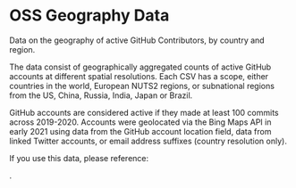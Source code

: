 # OSS Geography Data
Data on the geography of active GitHub Contributors, by country and region.

The data consist of geographically aggregated counts of active GitHub accounts at different spatial resolutions. Each CSV has a scope, either countries in the world, European NUTS2 regions, or subnational regions from the US, China, Russia, India, Japan or Brazil. 

GitHub accounts are considered active if they made at least 100 commits across 2019-2020. Accounts were geolocated via the Bing Maps API in early 2021 using data from the GitHub account location field, data from linked Twitter accounts, or email address suffixes (country resolution only). 

If you use this data, please reference:

.
